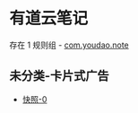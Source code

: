 # 有道云笔记

存在 1 规则组 - [com.youdao.note](/src/apps/com.youdao.note.ts)

## 未分类-卡片式广告

- [快照-0](https://i.gkd.li/i/13379524)
